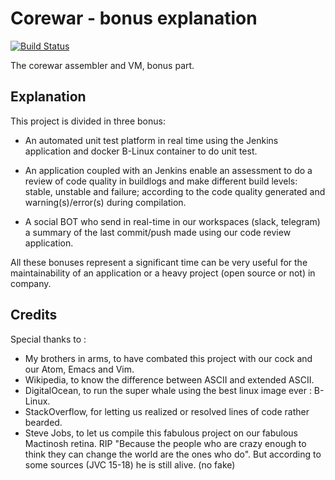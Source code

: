 # Corewar - bonus explanation

[![Build Status](https://ci.antoine.network/job/Corewar/lastBuild/badge/icon)](https://ci.antoine.network/job/Corewar/lastBuild/)

The corewar assembler and VM, bonus part.

## Explanation

This project is divided in three bonus:

* An automated unit test platform in real time using the Jenkins application and docker B-Linux container to do unit test.

* An application coupled with an Jenkins enable an assessment to do a review of code quality in buildlogs and make different build levels: stable, unstable and failure; according to the code quality generated and warning(s)/error(s) during compilation.

* A social BOT who send in real-time in our workspaces (slack, telegram) a summary of the last commit/push made using our code review application.

All these bonuses represent a significant time can be very useful for the maintainability of an application or a heavy project (open source or not) in company.

## Credits

Special thanks to :

* My brothers in arms, to have combated this project with our cock and our Atom, Emacs and Vim.
* Wikipedia, to know the difference between ASCII and extended ASCII.
* DigitalOcean, to run the super whale using the best linux image ever : B-Linux.
* StackOverflow, for letting us realized or resolved lines of code rather bearded.
* Steve Jobs, to let us compile this fabulous project on our fabulous Mactinosh retina. RIP "Because the people who are crazy enough to think they can change the world are the ones who do". But according to some sources (JVC 15-18) he is still alive. (no fake)
